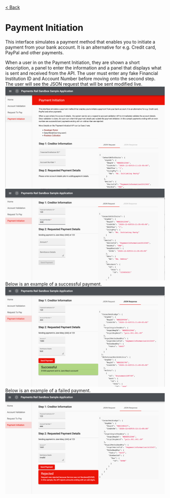 [< Back](home.md)

# Payment Initiation

This interface simulates a payment method that enables you to initiate a payment 
from your bank account. It is an alternative for e.g. Credit card, PayPal and other payments.


When a user in on the Payment Initiation, they are shown a short description,
a panel to enter the information and a panel that displays what is 
sent and received from the API.
The user must enter any fake Financial Institution ID and 
Account Number before moving onto the second step.
The user will see the JSON request that will be sent modified live.
![Screenshot of initial Payment Initiation page](images/pay_init_initial.png)
![Screenshot of initial account details filled in](images/pay_init_acc_filled.png)
Below is an example of a successful payment.
![Screenshot of initial successful Payment Initiation](images/pay_init_valid.png)
Below is an example of a failed payment.
![Screenshot of initial successful Payment Initiation](images/pay_init_invalid.png)
